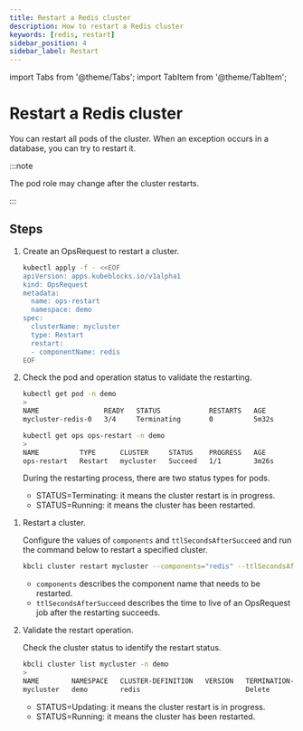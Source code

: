 ```yaml
---
title: Restart a Redis cluster
description: How to restart a Redis cluster
keywords: [redis, restart]
sidebar_position: 4
sidebar_label: Restart
---
```


import Tabs from '@theme/Tabs';
import TabItem from '@theme/TabItem';

# Restart a Redis cluster

You can restart all pods of the cluster. When an exception occurs in a database, you can try to restart it.

:::note

The pod role may change after the cluster restarts.

:::

## Steps

<Tabs>

<TabItem value="kubectl" label="kubectl" default>

1. Create an OpsRequest to restart a cluster.

   ```bash
   kubectl apply -f - <<EOF
   apiVersion: apps.kubeblocks.io/v1alpha1
   kind: OpsRequest
   metadata:
     name: ops-restart
     namespace: demo
   spec:
     clusterName: mycluster
     type: Restart 
     restart:
     - componentName: redis
   EOF
   ```

2. Check the pod and operation status to validate the restarting.

   ```bash
   kubectl get pod -n demo
   >
   NAME                READY   STATUS            RESTARTS   AGE
   mycluster-redis-0   3/4     Terminating       0          5m32s

   kubectl get ops ops-restart -n demo
   >
   NAME          TYPE      CLUSTER     STATUS    PROGRESS   AGE
   ops-restart   Restart   mycluster   Succeed   1/1        3m26s
   ```

   During the restarting process, there are two status types for pods.

   - STATUS=Terminating: it means the cluster restart is in progress.
   - STATUS=Running: it means the cluster has been restarted.

</TabItem>

<TabItem value="kbcli" label="kbcli">

1. Restart a cluster.
  
   Configure the values of `components` and `ttlSecondsAfterSucceed` and run the command below to restart a specified cluster.

   ```bash
   kbcli cluster restart mycluster --components="redis" --ttlSecondsAfterSucceed=30
   ```

   - `components` describes the component name that needs to be restarted.
   - `ttlSecondsAfterSucceed` describes the time to live of an OpsRequest job after the restarting succeeds.

2. Validate the restart operation.

   Check the cluster status to identify the restart status.

   ```bash
   kbcli cluster list mycluster -n demo
   >
   NAME        NAMESPACE   CLUSTER-DEFINITION   VERSION   TERMINATION-POLICY   STATUS    CREATED-TIME
   mycluster   demo        redis                          Delete               Running   Sep 29,2024 09:46 UTC+0800
   ```

   - STATUS=Updating: it means the cluster restart is in progress.
   - STATUS=Running: it means the cluster has been restarted.

</TabItem>

</Tabs>
